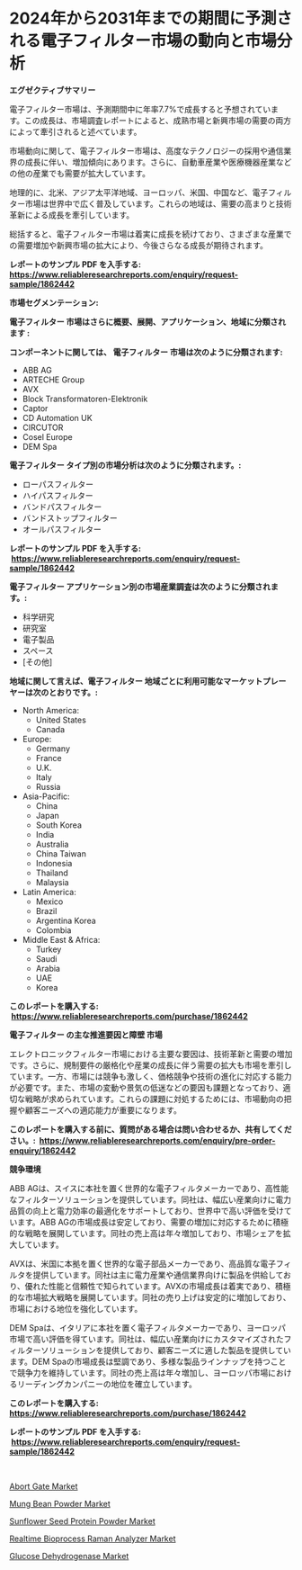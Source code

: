<p><h1>2024年から2031年までの期間に予測される電子フィルター市場の動向と市場分析</h1></p><p><strong>エグゼクティブサマリー</strong></p>
<p><p>電子フィルター市場は、予測期間中に年率7.7%で成長すると予想されています。この成長は、市場調査レポートによると、成熟市場と新興市場の需要の両方によって牽引されると述べています。</p><p>市場動向に関して、電子フィルター市場は、高度なテクノロジーの採用や通信業界の成長に伴い、増加傾向にあります。さらに、自動車産業や医療機器産業などの他の産業でも需要が拡大しています。</p><p>地理的に、北米、アジア太平洋地域、ヨーロッパ、米国、中国など、電子フィルター市場は世界中で広く普及しています。これらの地域は、需要の高まりと技術革新による成長を牽引しています。</p><p>総括すると、電子フィルター市場は着実に成長を続けており、さまざまな産業での需要増加や新興市場の拡大により、今後さらなる成長が期待されます。</p></p>
<p><strong>レポートのサンプル PDF を入手する: <a href="https://www.reliableresearchreports.com/enquiry/request-sample/1862442">https://www.reliableresearchreports.com/enquiry/request-sample/1862442</a></strong></p>
<p><strong>市場セグメンテーション:</strong></p>
<p><strong> 電子フィルター 市場はさらに概要、展開、アプリケーション、地域に分類されます :</strong></p>
<p><strong>コンポーネントに関しては、 電子フィルター 市場は次のように分類されます: &nbsp;</strong></p>
<p><ul><li>ABB AG</li><li>ARTECHE Group</li><li>AVX</li><li>Block Transformatoren-Elektronik</li><li>Captor</li><li>CD Automation UK</li><li>CIRCUTOR</li><li>Cosel Europe</li><li>DEM Spa</li></ul></p>
<p><strong> 電子フィルター タイプ別の市場分析は次のように分類されます。:</strong></p>
<p><ul><li>ローパスフィルター</li><li>ハイパスフィルター</li><li>バンドパスフィルター</li><li>バンドストップフィルター</li><li>オールパスフィルター</li></ul></p>
<p><strong>レポートのサンプル PDF を入手する: &nbsp;<a href="https://www.reliableresearchreports.com/enquiry/request-sample/1862442">https://www.reliableresearchreports.com/enquiry/request-sample/1862442</a></strong></p>
<p><strong> 電子フィルター アプリケーション別の市場産業調査は次のように分類されます。:</strong></p>
<p><ul><li>科学研究</li><li>研究室</li><li>電子製品</li><li>スペース</li><li>[その他]</li></ul></p>
<p><strong>地域に関して言えば、電子フィルター 地域ごとに利用可能なマーケットプレーヤーは次のとおりです。:</strong></p>
<p><ul>
    <li>
        North America:
        <ul>
            <li>United States</li>
            <li>Canada</li>
        </ul>
    </li>
    <li>
        Europe:
        <ul>
            <li>Germany</li>
            <li>France</li>
            <li>U.K.</li>
            <li>Italy</li>
            <li>Russia</li>
        </ul>
    </li>
    <li>
        Asia-Pacific:
        <ul>
            <li>China</li>
            <li>Japan</li>
            <li>South Korea</li>
            <li>India</li>
            <li>Australia</li>
            <li>China Taiwan</li>
            <li>Indonesia</li>
            <li>Thailand</li>
            <li>Malaysia</li>
        </ul>
    </li>
    <li>
        Latin America:
        <ul>
            <li>Mexico</li>
            <li>Brazil</li>
            <li>Argentina Korea</li>
            <li>Colombia</li>
        </ul>
    </li>
    <li>
        Middle East & Africa:
        <ul>
            <li>Turkey</li>
            <li>Saudi</li>
            <li>Arabia</li>
            <li>UAE</li>
            <li>Korea</li>
        </ul>
    </li>
    </ul></p>
<p><strong>このレポートを購入する: &nbsp;<a href="https://www.reliableresearchreports.com/purchase/1862442">https://www.reliableresearchreports.com/purchase/1862442</a></strong></p>
<p><strong>電子フィルター の主な推進要因と障壁 市場</strong></p>
<p><p>エレクトロニックフィルター市場における主要な要因は、技術革新と需要の増加です。さらに、規制要件の厳格化や産業の成長に伴う需要の拡大も市場を牽引しています。一方、市場には競争も激しく、価格競争や技術の進化に対応する能力が必要です。また、市場の変動や景気の低迷などの要因も課題となっており、適切な戦略が求められています。これらの課題に対処するためには、市場動向の把握や顧客ニーズへの適応能力が重要になります。</p></p>
<p><strong>このレポートを購入する前に、質問がある場合は問い合わせるか、共有してください。:&nbsp; <a href="https://www.reliableresearchreports.com/enquiry/pre-order-enquiry/1862442">https://www.reliableresearchreports.com/enquiry/pre-order-enquiry/1862442</a></strong></p>
<p><strong>競争環境</strong></p>
<p><p>ABB AGは、スイスに本社を置く世界的な電子フィルタメーカーであり、高性能なフィルターソリューションを提供しています。同社は、幅広い産業向けに電力品質の向上と電力効率の最適化をサポートしており、世界中で高い評価を受けています。ABB AGの市場成長は安定しており、需要の増加に対応するために積極的な戦略を展開しています。同社の売上高は年々増加しており、市場シェアを拡大しています。</p><p>AVXは、米国に本拠を置く世界的な電子部品メーカーであり、高品質な電子フィルタを提供しています。同社は主に電力産業や通信業界向けに製品を供給しており、優れた性能と信頼性で知られています。AVXの市場成長は着実であり、積極的な市場拡大戦略を展開しています。同社の売り上げは安定的に増加しており、市場における地位を強化しています。</p><p>DEM Spaは、イタリアに本社を置く電子フィルタメーカーであり、ヨーロッパ市場で高い評価を得ています。同社は、幅広い産業向けにカスタマイズされたフィルターソリューションを提供しており、顧客ニーズに適した製品を提供しています。DEM Spaの市場成長は堅調であり、多様な製品ラインナップを持つことで競争力を維持しています。同社の売上高は年々増加し、ヨーロッパ市場におけるリーディングカンパニーの地位を確立しています。</p></p>
<p><strong>このレポートを購入する: &nbsp; <a href="https://www.reliableresearchreports.com/purchase/1862442">https://www.reliableresearchreports.com/purchase/1862442</a></strong></p>
<p><strong>レポートのサンプル PDF を入手する: &nbsp;<a href="https://www.reliableresearchreports.com/enquiry/request-sample/1862442">https://www.reliableresearchreports.com/enquiry/request-sample/1862442</a></strong><strong></strong></p>
<p>&nbsp;</p>
<p><p><a href="https://issuu.com/reportprime-2/docs/abort-gate-market-size-2030.pptx">Abort Gate Market</a></p><p><a href="https://view.publitas.com/reportprime-1/mung-bean-powder-market-research-report-provides-critical-insights-that-can-help-shape-business-development-and-investment-strategies/">Mung Bean Powder Market</a></p><p><a href="https://view.publitas.com/reportprime-1/sunflower-seed-protein-powder-market-a-comprehensive-report-of-its-market-share-growth-trends-2024-2031/">Sunflower Seed Protein Powder Market</a></p><p><a href="https://issuu.com/reportprime-2/docs/realtime-bioprocess-raman-analyzer-market-size-203">Realtime Bioprocess Raman Analyzer Market</a></p><p><a href="https://github.com/joannesouthgate/Market-Research-Report-List-2/blob/main/glucose-dehydrogenase-market.md">Glucose Dehydrogenase Market</a></p></p>